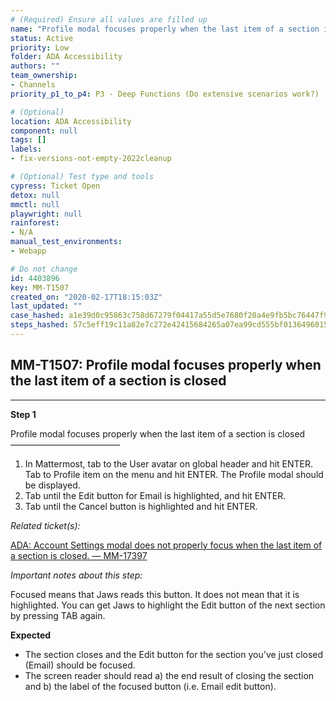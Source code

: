 ```yaml
---
# (Required) Ensure all values are filled up
name: "Profile modal focuses properly when the last item of a section is closed"
status: Active
priority: Low
folder: ADA Accessibility
authors: ""
team_ownership: 
- Channels
priority_p1_to_p4: P3 - Deep Functions (Do extensive scenarios work?)

# (Optional)
location: ADA Accessibility
component: null
tags: []
labels: 
- fix-versions-not-empty-2022cleanup

# (Optional) Test type and tools
cypress: Ticket Open
detox: null
mmctl: null
playwright: null
rainforest: 
- N/A
manual_test_environments: 
- Webapp

# Do not change
id: 4403896
key: MM-T1507
created_on: "2020-02-17T18:15:03Z"
last_updated: ""
case_hashed: a1e39d0c95863c758d67279f04417a55d5e7680f20a4e9fb5bc76447f9a44ef4ff44dcc7c5670d4ead0614e825677f92
steps_hashed: 57c5eff19c11a82e7c272e42415684265a07ea99cd555bf0136496015b25bea33eb7b09d40dca339b1059c39a3710da7
---
```


<!-- (Auto-generated) Based on frontmatter's "key" and "name" -->

## MM-T1507: Profile modal focuses properly when the last item of a section is closed

---

**Step 1**

Profile modal focuses properly when the last item of a section is closed\
–––––––––––––––––––––––––

1. In Mattermost, tab to the User avatar on global header and hit ENTER. Tab to Profile item on the menu and hit ENTER. The Profile modal should be displayed.
2. Tab until the Edit button for Email is highlighted, and hit ENTER.
3. Tab until the Cancel button is highlighted and hit ENTER.

_Related ticket(s):_

[ADA: Account Settings modal does not properly focus when the last item of a section is closed. — MM-17397](https://mattermost.atlassian.net/browse/MM-17397)

_Important notes about this step:_

Focused means that Jaws reads this button. It does not mean that it is highlighted. You can get Jaws to highlight the Edit button of the next section by pressing TAB again.

**Expected**

- The section closes and the Edit button for the section you've just closed (Email) should be focused.
- The screen reader should read a) the end result of closing the section and b) the label of the focused button (i.e. Email edit button).
